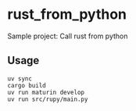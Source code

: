# rust_from_python
Sample project: Call rust from python

## Usage
```shell
uv sync
cargo build
uv run maturin develop
uv run src/rupy/main.py
```